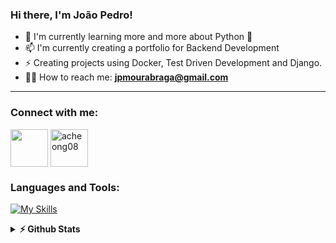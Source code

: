 ### Hi there, I'm João Pedro!

- 📑 I'm currently learning more and more about Python 🐍
- 📫 I'm currently creating a portfolio for Backend Development
- ⚡ Creating projects using Docker, Test Driven Development and Django.
- 👨‍💻 How to reach me: **jpmourabraga@gmail.com**

-----

<h3 align="left">Connect with me:</h3>
<p align="left">
<a href="mailto:jpmourabraga@gmail.com" target="blank"><img align="center" src="https://upload.wikimedia.org/wikipedia/commons/thumb/7/7e/Gmail_icon_%282020%29.svg/2560px-Gmail_icon_%282020%29.svg.png" width="60" /></a>
<a href="https://www.linkedin.com/in/joao-pedro-moura-753855243/" target="blank"><img align="center" src="https://user-images.githubusercontent.com/36258159/210165581-1b36737f-bf9e-43f5-a897-d6208c3e51a8.png" alt="acheong08" width="60" /></a>
</p>

<h3 align="left">Languages and Tools:</h3>
  
[![My Skills](https://skillicons.dev/icons?i=py,django,linux,docker,postgres,nginx,git,githubactions)](https://skillicons.dev)

<details>	
  <summary><b>⚡ Github Stats</b></summary>

  <br />
  <img height="180em" src="https://github-readme-stats.vercel.app/api?username=jpmouradev&show_icons=true&hide_border=true&&count_private=true&include_all_commits=true" />
  <img height="180em" src="https://github-readme-stats.vercel.app/api/top-langs/?username=jpmouradev&exclude_repo=KNN-Image-Classification&show_icons=true&hide_border=true&layout=compact&langs_count=8"/>
</details>
